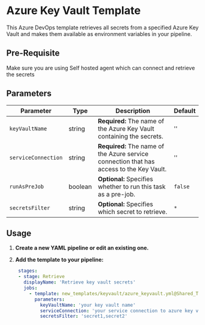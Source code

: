 # Azure Key Vault Template

This Azure DevOps template retrieves all secrets from a specified Azure Key Vault and makes them available as environment variables in your pipeline.

## Pre-Requisite

Make sure you are using Self hosted agent which can connect and retrieve the secrets

## Parameters

| Parameter | Type | Description | Default |
|---|---|---|---|
| `keyVaultName` | string | **Required:** The name of the Azure Key Vault containing the secrets. | '' |
| `serviceConnection` | string | **Required:** The name of the Azure service connection that has access to the Key Vault. | '' |
| `runAsPreJob` | boolean | **Optional:** Specifies whether to run this task as a pre-job. | `false` |
| `secretsFilter` | string | **Optional:** Specifies which secret to retrieve. | `*` |

## Usage

1. **Create a new YAML pipeline or edit an existing one.**

2. **Add the template to your pipeline:**

   ```yaml
    stages:
    - stage: Retrieve
      displayName: 'Retrieve key vault secrets'
      jobs:
        - template: new_templates/keyvault/azure_keyvault.yml@Shared_Templates
          parameters:
            keyVaultName: 'your key vault name'
            serviceConnection: 'your service connection to azure key vault'
            secretsFilter: 'secret1,secret2'
